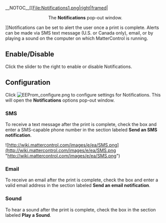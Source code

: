 \_\_NOTOC\_\_\[\[[File:Notifications1.png|right|framed](File:Notifications1.png%7Cright%7Cframed)|

<center>

The **Notifications** pop-out window.

</center>

\]\]Notifications can be set to alert the user once a print is complete.
Alerts can be made via SMS text message (U.S. or Canada only), email, or
by playing a sound on the computer on which MatterControl is running.

## Enable/Disable

Click the slider to the right to enable or disable Notifications.

## Configuration

Click ![EEProm\_configure.png](http://wiki.mattercontrol.com/images/9/9c/EEProm_configure.png
"http://wiki.mattercontrol.com/images/9/9c/EEProm_configure.png") to configure settings for Notifications. This
will open the **Notifications** options pop-out window.

### SMS

To receive a text message after the print is complete, check the box and
enter a SMS-capable phone number in the section labeled **Send an SMS
notification**.

![http://wiki.mattercontrol.com/images/e/ea/SMS.png](http://wiki.mattercontrol.com/images/e/ea/SMS.png "http://wiki.mattercontrol.com/images/e/ea/SMS.png")

### Email

To receive an email after the print is complete, check the box and enter
a valid email address in the section labeled **Send an email
notification**.

### Sound

To hear a sound after the print is complete, check the box in the
section labeled **Play a Sound**.
